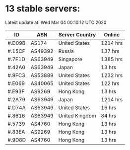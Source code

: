# 13 stable servers:

Latest update at: Wed Mar 04 00:10:12 UTC 2020

| ID | ASN | Server Country | Online |
| -- | --- | -------------- | ------ |
| #.D09B | AS174 | United States | 1214 hrs |
| #.15CF | AS49392 | Russia | 137 hrs |
| #.7F1D | AS63949 | Singapore | 1385 hrs |
| #.42A0 | AS63949 | Japan | 13 hrs |
| #.9FC3 | AS53889 | United States | 1232 hrs |
| #.E069 | AS40065 | United States | 122 hrs |
| #.E93F | AS9269 | Hong Kong | 13 hrs |
| #.2A79 | AS63949 | Japan | 1214 hrs |
| #.D74A | AS63949 | United States | 16 hrs |
| #.8616 | AS63949 | United Kingdom | 84 hrs |
| #.5739 | AS4760 | Hong Kong | 13 hrs |
| #.83EA | AS9269 | Hong Kong | 13 hrs |
| #.9D8D | AS4760 | Hong Kong | 13 hrs |

